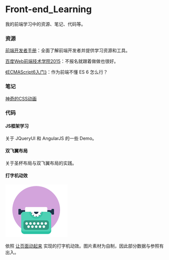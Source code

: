# Front-end_Learning

我的前端学习中的资源、笔记、代码等。

### 资源

[前端开发者手册](https://dwqs.gitbooks.io/frontenddevhandbook/content/)：全面了解前端开发者并提供学习资源和工具。

[百度Web前端技术学院2015](https://github.com/baidu-ife/ife/tree/master/2015_spring)：不报名就跟着做做也很好。

[《ECMAScript6入门》](http://es6.ruanyifeng.com)：作为前端不懂 ES 6 怎么行？

### 笔记

[神奇的CSS动画](http://kyonhuang.top/21422/)

### 代码

#### JS框架学习

关于 JQueryUI 和 AngularJS 的一些 Demo。

#### 双飞翼布局

关于圣杯布局与双飞翼布局的实践。

#### 打字机动效

<img src="/images/typewriter.jpg" />

依照 [让页面动起来](https://juntao.gitbooks.io/3-web-designs-in-3-weeks/content/animate_your_page/index.html) 实现的打字机动效。图片素材为自制，因此部分数据与参照有出入。